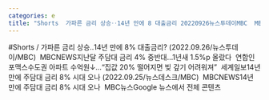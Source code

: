 ```yaml
---
categories: e
title: "Shorts  가파른 금리 상승‥14년 만에 8 대출금리 20220926뉴스투데이MBC  MBCNEWS"
---
```

#Shorts / 가파른 금리 상승‥14년 만에 8% 대출금리? (2022.09.26/뉴스투데이/MBC)&nbsp;&nbsp;MBCNEWS지난달 주담대 금리 4% 중반대…1년새 1.5%p 올랐다&nbsp;&nbsp;연합인포맥스수도권 아파트 수억원↓…“집값 20% 떨어지면 빚 갚기 어려워져”&nbsp;&nbsp;세계일보14년 만에 주담대 금리 8% 시대 오나 (2022.09.25/뉴스데스크/MBC)&nbsp;&nbsp;MBCNEWS14년 만에 주담대 금리 8% 시대 오나&nbsp;&nbsp;MBC뉴스Google 뉴스에서 전체 콘텐츠 